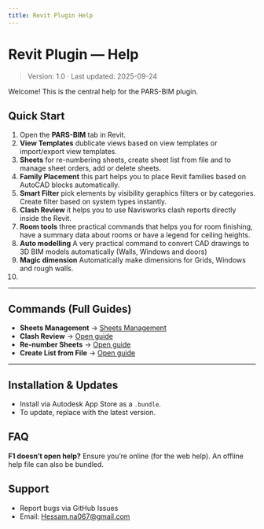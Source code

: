 ```yaml
---
title: Revit Plugin Help
---
```


# Revit Plugin — Help

> Version: 1.0 · Last updated: 2025-09-24

Welcome! This is the central help for the PARS-BIM plugin.

## Quick Start
1. Open the **PARS-BIM** tab in Revit.
2. **View Templates** dublicate views based on view templates or import/export view templates.
3. **Sheets** for re-numbering sheets, create sheet list from file and to manage sheet orders, add or delete sheets.
4. **Family Placement** this part helps you to place Revit families based on AutoCAD blocks automatically.
5. **Smart Filter** pick elements by visibility geraphics filters or by categories. Create filter based on system types instantly.
6. **Clash Review** it helps you to use Navisworks clash reports directly inside the Revit.
7. **Room tools** three practical commands that helps you for room finishing, have a summary data about rooms or have a legend for ceiling heights.
8. **Auto modelling** A very practical command to convert CAD drawings to 3D BIM models automatically (Walls, Windows and doors)
9. **Magic dimension** Automatically make dimensions for Grids, Windows and rough walls.
10. 

---

## Commands (Full Guides)
- **Sheets Management** → [Sheets Management](commands/sheets-management.md)
- **Clash Review** → [Open guide](commands/clash-review.md)
- **Re-number Sheets** → [Open guide](commands/renumber-sheets.md)
- **Create List from File** → [Open guide](commands/create-list-from-file.md)

---

## Installation & Updates
- Install via Autodesk App Store as a `.bundle`.
- To update, replace with the latest version.

## FAQ
**F1 doesn’t open help?** Ensure you’re online (for the web help). An offline help file can also be bundled.

## Support
- Report bugs via GitHub Issues
- Email: Hessam.na067@gmail.com
